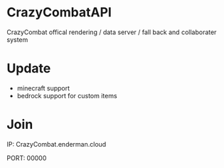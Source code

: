 # CrazyCombatAPI
CrazyCombat offical rendering / data server / fall back and collaborater system

# Update

- minecraft support
- bedrock support for custom items


# Join

IP:  CrazyCombat.enderman.cloud

PORT:  00000